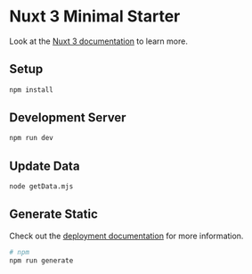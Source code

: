 # Nuxt 3 Minimal Starter

Look at the [Nuxt 3 documentation](https://nuxt.com/docs/getting-started/introduction) to learn more.

## Setup

```bash
npm install
```

## Development Server

```bash
npm run dev
```

## Update Data

```bash
node getData.mjs
```

## Generate Static

Check out the [deployment documentation](https://nuxt.com/docs/getting-started/deployment) for more information.

```bash
# npm
npm run generate
```
